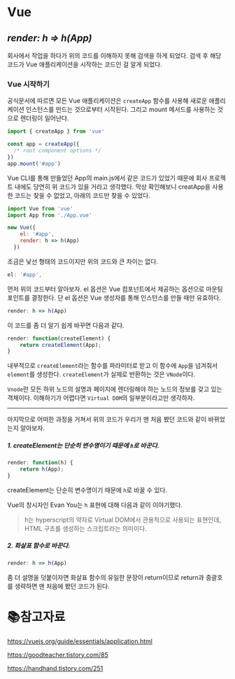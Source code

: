 # Vue

##   *render: h => h(App)*

회사에서 작업을 하다가 위의 코드를 이해하지 못해 검색을 하게 되었다. 검색 후 해당 코드가 Vue 애플리케이션을 시작하는 코드인 걸 알게 되었다.

### Vue 시작하기

공식문서에 따르면 모든 Vue 애플리케이션은 `createApp` 함수를 사용해 새로운 애플리케이션 인스턴스를 만드는 것으로부터 시작된다. 그리고 mount 메서드를 사용하는 것으로 렌더링이 일어난다.

```js
import { createApp } from 'vue'

const app = createApp({
  /* root component options */
})
app.mount('#app')
```

Vue CLI를 통해 만들었던 App의 main.js에서 같은 코드가 있었기 때문에 회사 프로젝트 내에도 당연히 위 코드가 있을 거라고 생각했다. 막상 확인해보니 creatApp을 사용한 코드는 찾을 수 없었고, 아래의 코드만 찾을 수 있었다.

```js
import Vue from 'vue'
import App from './App.vue'

new Vue({
    el: '#app',
    render: h => h(App)
  })
```

조금은 낯선 형태의 코드이지만 위의 코드와 큰 차이는 없다. 

```js
el: '#app',
```

먼저 위의 코드부터 알아보자. el 옵션은 Vue 컴포넌트에서 제공하는 옵션으로 마운팅 포인트를 결정한다. 단 el 옵션은 Vue 생성자를 통해 인스턴스를 만들 때만 유효하다.

```js
render: h => h(App)
```

이 코드를 좀 더 알기 쉽게 바꾸면 다음과 같다.

```js
render: function(createElement) {
	return createElement(App);
}
```

내부적으로 `createElement`라는 함수를 파라미터로 받고 이 함수에 `App`을 넘겨줘서 `element`를 생성한다. `createElement`가 실제로 반환하는 것은 `VNode`이다.

`Vnode`란 모든 하위 노드의 설명과 페이지에 렌더링해야 하는 노드의 정보를 갖고 있는 객체이다. 이해하기가 어렵다면 `Virtual DOM`의 일부분이라고만 생각하자.

___

마지막으로 어떠한 과정을 거쳐서 위의 코드가 우리가 맨 처음 봤던 코드와 같이 바뀌었는지 알아보자.

##### 1. createElement는 단순히 변수명이기 때문에 `h`로 바꾼다.

```js
render: function(h) {
	return h(App);
}
```

createElement는 단순히 변수명이기 때문에 `h`로 바꿀 수 있다.

Vue의 창시자인 Evan You는 `h` 표현에 대해 다음과 같이 이야기했다.

> h는 hyperscript의 약자로 Virtual DOM에서 관용적으로 사용되는 표현인데, HTML 구조를 생성하는 스크립트라는 의미이다.

##### 2. 화살표 함수로 바꾼다.

```js
render: h => h(App)
```

좀 더 설명을 덧붙이자면 화살표 함수의 유일한 문장이 return이므로 return과 중괄호를 생략하면 맨 처음에 봤던 코드가 된다.

# :books:참고자료

https://vuejs.org/guide/essentials/application.html

https://goodteacher.tistory.com/85

https://handhand.tistory.com/251